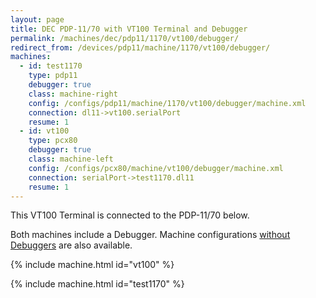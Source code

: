 ```yaml
---
layout: page
title: DEC PDP-11/70 with VT100 Terminal and Debugger
permalink: /machines/dec/pdp11/1170/vt100/debugger/
redirect_from: /devices/pdp11/machine/1170/vt100/debugger/
machines:
  - id: test1170
    type: pdp11
    debugger: true
    class: machine-right
    config: /configs/pdp11/machine/1170/vt100/debugger/machine.xml
    connection: dl11->vt100.serialPort
    resume: 1
  - id: vt100
    type: pcx80
    debugger: true
    class: machine-left
    config: /configs/pcx80/machine/vt100/debugger/machine.xml
    connection: serialPort->test1170.dl11
    resume: 1
---
```


This VT100 Terminal is connected to the PDP-11/70 below.

Both machines include a Debugger.  Machine configurations [without Debuggers](../) are also available.

{% include machine.html id="vt100" %}

{% include machine.html id="test1170" %}
